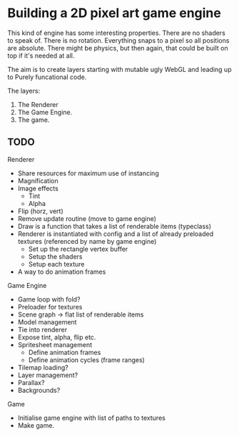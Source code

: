 # Building a 2D pixel art game engine
This kind of engine has some interesting properties.
There are no shaders to speak of.
There is no rotation.
Everything snaps to a pixel so all positions are absolute.
There might be physics, but then again, that could be built on top if it's needed at all.

The aim is to create layers starting with mutable ugly WebGL and leading up to Purely funcational code.

The layers:
1. The Renderer
2. The Game Engine.
3. The game.

## TODO

Renderer
- Share resources for maximum use of instancing
- Magnification
- Image effects
  - Tint
  - Alpha
- Flip (horz, vert)
- Remove update routine (move to game engine)
- Draw is a function that takes a list of renderable items (typeclass)
- Renderer is instantiated with config and a list of already preloaded textures (referenced by name by game engine)
  - Set up the rectangle vertex buffer
  - Setup the shaders
  - Setup each texture
- A way to do animation frames


Game Engine
- Game loop with fold?
- Preloader for textures
- Scene graph -> flat list of renderable items
- Model management
- Tie into renderer
- Expose tint, alpha, flip etc.
- Spritesheet management
  - Define animation frames
  - Define animation cycles (frame ranges)
- Tilemap loading?
- Layer management?
- Parallax?
- Backgrounds?

Game
- Initialise game engine with list of paths to textures
- Make game.
